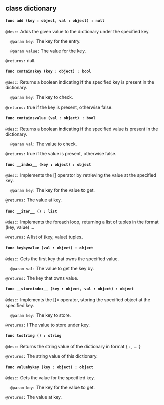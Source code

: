 ## class dictionary

#### ```func add (key : object, val : object) : null```


```@desc:``` Adds the given value to the dictionary under the specified key.

&nbsp;&nbsp;&nbsp;&nbsp;```@param key:``` The key for the entry.

&nbsp;&nbsp;&nbsp;&nbsp;```@param value:``` The value for the key.

```@returns:``` null.

#### ```func containskey (key : object) : bool```


```@desc:``` Returns a boolean indicating if the specified key is present in the dictionary.

&nbsp;&nbsp;&nbsp;&nbsp;```@param key:``` The key to check.

```@returns:``` true if the key is present, otherwise false.

#### ```func containsvalue (val : object) : bool```


```@desc:``` Returns a boolean indicating if the specified value is present in the dictionary.

&nbsp;&nbsp;&nbsp;&nbsp;```@param val:``` The value to check.

```@returns:``` true if the value is present, otherwise false.

#### ```func __index__ (key : object) : object```


```@desc:``` Implements the [] operator by retrieving the value at the specified key.

&nbsp;&nbsp;&nbsp;&nbsp;```@param key:``` The key for the value to get.

```@returns:``` The value at key.

#### ```func __iter__ () : list```


```@desc:``` Implements the foreach loop, returning a list of tuples in the format (key, value) ...

```@returns:``` A list of (key, value) tuples.

#### ```func keybyvalue (val : object) : object```


```@desc:``` Gets the first key that owns the specified value.

&nbsp;&nbsp;&nbsp;&nbsp;```@param val:``` The value to get the key by.

```@returns:``` The key that owns value.

#### ```func __storeindex__ (key : object, val : object) : object```


```@desc:``` Implements the []= operator, storing the specified object at the specified key.

&nbsp;&nbsp;&nbsp;&nbsp;```@param key:``` The key to store.

```@returns:``` l The value to store under key.

#### ```func tostring () : string```


```@desc:``` Returns the string value of the dictionary in format { <key> : <value>, ... }

```@returns:``` The string value of this dictionary.

#### ```func valuebykey (key : object) : object```


```@desc:``` Gets the value for the specified key.

&nbsp;&nbsp;&nbsp;&nbsp;```@param key:``` The key for the value to get.

```@returns:``` The value at key.

